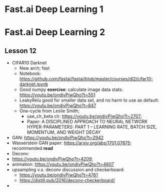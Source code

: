 # Fast.ai Deep Learning 1

# Fast.ai Deep Learning 2
## Lesson 12
- CIFAR10 Darknet 
  - New arch; fast
  - Notebook: https://github.com/fastai/fastai/blob/master/courses/dl2/cifar10-darknet.ipynb
  - Good numpy **exercise**: calculate image data stats: https://youtu.be/ondivPiwQho?t=551
  - LeakyRelu good for smaller data set, and no harm to use as default: https://youtu.be/ondivPiwQho?t=847
  - One-cycle from Leslie Smith; 
    - use_clr_beta clr: https://youtu.be/ondivPiwQho?t=2707; 
    - Paper: A DISCIPLINED APPROACH TO NEURAL NETWORK HYPER-PARAMETERS: PART 1 – LEARNING RATE, BATCH SIZE, MOMENTUM, AND WEIGHT DECAY
- GAN: https://youtu.be/ondivPiwQho?t=2942
 - Wasserstein GAN paper: https://arxiv.org/abs/1701.07875; recommended **read**
 - Deconv: 
  - https://youtu.be/ondivPiwQho?t=4209; 
  - animation: https://youtu.be/ondivPiwQho?t=4607
  - upsampling v.s. deconv discussion and checkerboard: 
    - https://youtu.be/ondivPiwQho?t=4761
    - https://distill.pub/2016/deconv-checkerboard/
 - 
 
